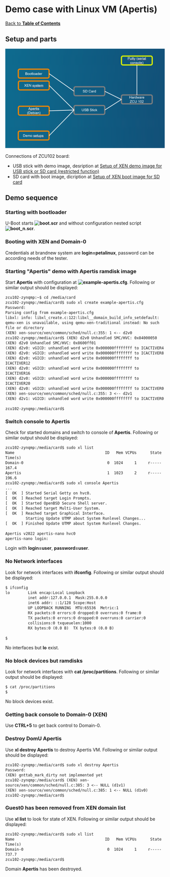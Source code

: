 # Demo case with Linux VM (Apertis)

[Back to **Table of Contents**](Readme.md)

## Setup and parts

<img src="images/Demo-Apertis.png" alt="drawing" width="800"/>

Connections of ZCU102 board:

- USB stick with demo image, desription at [Setup of XEN demo image for USB stick or SD card (restricted function)](cr-demo-image.md)
- SD card with boot image, dicription at [Setup of XEN boot image for SD card](cr-boot-image.md)

## Demo sequence

### Starting with bootloader

U-Boot starts **![boot.scr](./configs/boot.source)** and without configuration nested script **![boot_n.scr](./configs/boot_n.source)**.

### Booting with XEN and Domain-0

Credentials at brandnew system are **login=petalinux**, password can be according needs of the tester.

### Starting "Apertis" demo with Apertis ramdisk image
Start **Apertis** with configuration at **![example-apertis.cfg](./configs/example-apertis.cfg)**. Following or similar output should be displayed:

```
zcu102-zynqmp:~$ cd /media/card
zcu102-zynqmp:/media/card$ sudo xl create example-apertis.cfg
Password:
Parsing config from example-apertis.cfg
libxl: info: libxl_create.c:122:libxl__domain_build_info_setdefault: qemu-xen is unavailable, using qemu-xen-traditional instead: No such file or directory
(XEN) xen-source/xen/common/sched/null.c:355: 1 <-- d2v0
zcu102-zynqmp:/media/card$ (XEN) d2v0 Unhandled SMC/HVC: 0x84000050
(XEN) d2v0 Unhandled SMC/HVC: 0x8600ff01
(XEN) d2v0: vGICD: unhandled word write 0x000000ffffffff to ICACTIVER4
(XEN) d2v0: vGICD: unhandled word write 0x000000ffffffff to ICACTIVER8
(XEN) d2v0: vGICD: unhandled word write 0x000000ffffffff to ICACTIVER12
(XEN) d2v0: vGICD: unhandled word write 0x000000ffffffff to ICACTIVER16
(XEN) d2v0: vGICD: unhandled word write 0x000000ffffffff to ICACTIVER20
(XEN) d2v0: vGICD: unhandled word write 0x000000ffffffff to ICACTIVER0
(XEN) xen-source/xen/common/sched/null.c:355: 3 <-- d2v1
(XEN) d2v1: vGICD: unhandled word write 0x000000ffffffff to ICACTIVER0

zcu102-zynqmp:/media/card$

```

### Switch console to Apertis
Check for started domains and switch to console of **Apertis**. Following or similar output should be displayed:
```
zcu102-zynqmp:/media/card$ sudo xl list
Name                                        ID   Mem VCPUs      State   Time(s)
Domain-0                                     0  1024     1     r-----     167.4
Apertis                                      1  1023     2     r-----     196.6
zcu102-zynqmp:/media/card$ sudo xl console Apertis
...
[  OK  ] Started Serial Getty on hvc0.
[  OK  ] Reached target Login Prompts.
[  OK  ] Started OpenBSD Secure Shell server.
[  OK  ] Reached target Multi-User System.
[  OK  ] Reached target Graphical Interface.
         Starting Update UTMP about System Runlevel Changes...
[  OK  ] Finished Update UTMP about System Runlevel Changes.

Apertis v2022 apertis-nano hvc0
apertis-nano login:
```

Login with **login=user**, **password=user**.

### No Network interfaces
Look for network interfaces with **ifconfig**. Following or similar output should be displayed:

```
$ ifconfig
lo        Link encap:Local Loopback
          inet addr:127.0.0.1  Mask:255.0.0.0
          inet6 addr: ::1/128 Scope:Host
          UP LOOPBACK RUNNING  MTU:65536  Metric:1
          RX packets:0 errors:0 dropped:0 overruns:0 frame:0
          TX packets:0 errors:0 dropped:0 overruns:0 carrier:0
          collisions:0 txqueuelen:1000
          RX bytes:0 (0.0 B)  TX bytes:0 (0.0 B)

$
```

No interfaces but **lo** exist.

### No block devices but ramdisks
Look for network interfaces with **cat /proc/partitions**. Following or similar output should be displayed:

```
$ cat /proc/partitions
$
```

No block devices exist.

### Getting back console to Domain-0 (XEN)

Use **CTRL+5** to get back control to Domain-0.

### Destroy DomU Apertis

Use **xl destroy Apertis** to destroy Apertis VM. Following or similar output should be displayed:

```
zcu102-zynqmp:/media/card$ sudo xl destroy Apertis
Password:
(XEN) gnttab_mark_dirty not implemented yet
zcu102-zynqmp:/media/card$ (XEN) xen-source/xen/common/sched/null.c:385: 3 <-- NULL (d1v1)
(XEN) xen-source/xen/common/sched/null.c:385: 1 <-- NULL (d1v0)
zcu102-zynqmp:/media/card$
```

### Guest0 has been removed from XEN domain list

Use **xl list** to look for state of XEN. Following or similar output should be displayed:
```
zcu102-zynqmp:/media/card$ sudo xl list
Name                                        ID   Mem VCPUs      State   Time(s)
Domain-0                                     0  1024     1     r-----     737.7
zcu102-zynqmp:/media/card$
```

Domain **Apertis** has been destroyed.

